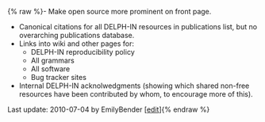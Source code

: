 {% raw %}- Make open source more prominent on front page.
- Canonical citations for all DELPH-IN resources in publications list,
but no overarching publications database.
- Links into wiki and other pages for:
  - DELPH-IN reproducibility policy
  - All grammars
  - All software
  - Bug tracker sites
- Internal DELPH-IN acknolwedgments (showing which shared non-free
resources have been contributed by whom, to encourage more of this).

Last update: 2010-07-04 by EmilyBender [[edit](https://github.com/delph-in/docs/wiki/ParisWebSiteImprovements/_edit)]{% endraw %}
